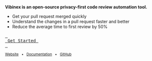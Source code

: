 **Vibinex is an open-source privacy-first code review automation tool.**


- Get your pull request merged quickly
- Understand the changes in a pull request faster and better
- Reduce the average time to first review by 50%


[<kbd> <br> Get Started <br> </kbd>](https://vibinex.com/docs/setup/providerLogin)


<sub>[Website](https://vibinex.com/) &nbsp; • &nbsp; [Documentation](https://vibinex.com/docs) &nbsp; • &nbsp; [GitHub](https://github.com/vibinex/vibinex-server)</sub>

